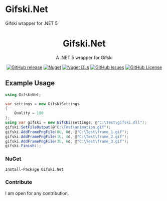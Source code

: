 # Gifski.Net
 Gifski wrapper for .NET 5

<div align="center">

# Gifski.Net

A .NET 5 wrapper for Gifski

[![GitHub release](https://img.shields.io/github/v/release/thoo0224/Gifski.Net?logo=github)](https://github.com/thoo0224/Gifski.Net/releases/latest) [![Nuget](https://img.shields.io/nuget/v/Gifski.Net?logo=nuget)](https://www.nuget.org/packages/Gifski.Net) [![Nuget DLs](https://img.shields.io/nuget/dt/Gifski.Net?logo=nuget)](https://www.nuget.org/packages/Gifski.Net) [![GitHub issues](https://img.shields.io/github/issues/thoo0224/Gifski.Net?logo=github)](https://github.com/thoo0224/Gifski.Net/issues) [![GitHub License](https://img.shields.io/github/license/thoo0224/Gifski.Net)](https://github.com/thoo0224/Gifski.Net/blob/master/LICENSE)

</div>

## Example Usage

```cs
using GifskiNet;

var settings = new GifskiSettings
{
    Quality = 100
};
using var gifski = new Gifski(settings, @"C:\Test\gifski.dll");
gifski.SetFileOutput(@"C:\Test\animation.gif");
gifski.AddFramePngFile(0U, 0d, @"C:\Test\frame_1.gif");
gifski.AddFramePngFile(1U, 4d, @"C:\Test\frame_2.gif");
gifski.AddFramePngFile(3U, 6d, @"C:\Test\frame_3.gif");
gifski.Finish();
```

### NuGet

```md
Install-Package Gifski.Net
```

### Contribute
 
I am open for any contribution.
